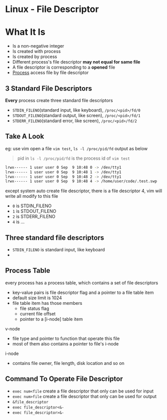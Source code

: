 # Linux - File Descriptor

# What It Is

- Is a non-negative integer
- Is created with process
- Is created by process
- Different process's file descriptor **may not equal for same file**
- A file descriptor is corresponding to a **opened** file
- [Process](linux-process.md) access file by file descriptor

## 3 Standard File Descriptors

**Every** process create three standard file descriptors

- `STDIN_FILENO`(standard input, like keyboard), `/proc/<pid>/fd/0`
- `STDOUT_FILENO`(standard output, like screen), `/proc/<pid>/fd/1`
- `STDERR_FILENO`(standard error, like screen), `/proc/<pid>/fd/2`

## Take A Look

eg: use vim open a file `vim test`, `ls -l /proc/pid/fd` output as below

> pid in `ls -l /proc/pid/fd` is the process id of `vim test`

```sh
lrwx------ 1 user user 0 Sep  9 10:48 0 -> /dev/tty1
lrwx------ 1 user user 0 Sep  9 10:48 1 -> /dev/tty1
lrwx------ 1 user user 0 Sep  9 10:48 2 -> /dev/tty1
lrwx------ 1 user user 0 Sep  9 10:48 4 -> /home/user/code/.test.swp
```

except system auto create file descriptor, there is a file descriptor 4, vim will write all modify to this file

- `0` is STDIN_FILENO
- `1` is STDOUT_FILENO
- `2` is STDERR_FILENO
- `4` is ...

## Three standard file descriptors

- `STDIN_FILENO` is standard input, like keyboard
-

## Process Table

every process has a process table, which contains a set of file descriptors

- key-value pairs is file descriptor flag and a pointer to a file table item
- default size limit is 1024
- file table item has those members
  - file status flag
  - current file offset
  - pointer to a [i-node] table item

v-node

- file type and pointer to function that operate this file
- most of them also contains a pointer to file's i-node

i-node

- contains file owner, file length, disk location and so on

## Command To Operate File Descriptor


- `exec num<file` create a file descriptor that only can be used for input
- `exec num>file` create a file descriptor that only can be used for output
- `&file_descriptor`
- `exec file_descriptor<&-`
- `exec file_descriptor>&-`
